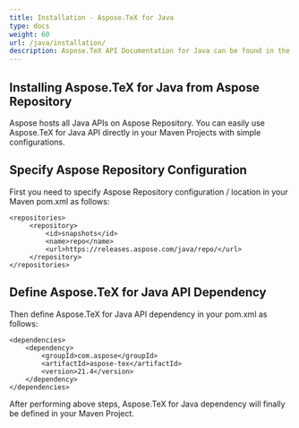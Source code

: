 ```yaml
---
title: Installation - Aspose.TeX for Java
type: docs
weight: 60
url: /java/installation/
description: Aspose.TeX API Documentation for Java can be found in the downloaded ZIP package or gotten from Maven Projects with simple configurations.
---
```


## Installing Aspose.TeX for Java from Aspose Repository
Aspose hosts all Java APIs on Aspose Repository. You can easily use Aspose.TeX for Java API directly in your Maven Projects with simple configurations.

## Specify Aspose Repository Configuration
First you need to specify Aspose Repository configuration / location in your Maven pom.xml as follows:

```
<repositories>
     <repository>
         <id>snapshots</id>
         <name>repo</name>
         <url>https://releases.aspose.com/java/repo/</url>
     </repository>
</repositories>
```
## Define Aspose.TeX for Java API Dependency
Then define Aspose.TeX for Java API dependency in your pom.xml as follows:
```
<dependencies>
    <dependency>
        <groupId>com.aspose</groupId>
        <artifactId>aspose-tex</artifactId>
        <version>21.4</version>
    </dependency>
</dependencies>
```
After performing above steps, Aspose.TeX for Java dependency will finally be defined in your Maven Project.
